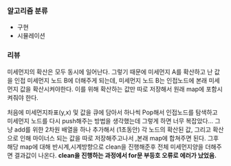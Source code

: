 ### 알고리즘 분류
- 구현
- 시뮬레이션

### 리뷰
미세먼지의 확산은 모두 동시에 일어난다.
그렇기 때문에 미세먼지 A를 확산하고 난 값을 인접 미세먼지 노드 B에 더해주게 되는데, 미세먼지 노드 B는 인접노드에 본래 미세먼지 값을 확산시켜야한다.
이를 위해 확산하는 값만 따로 저장해서 원래 map에 포함시켜줘야 한다.

처음에 미세먼지좌표(y,x) 및 값을 큐에 담아서 하나씩 Pop해서 인접노드를 탐색하고 미세먼지 노드를 다시 push해주는 방법을 생각했는데
그렇게 하면 너무 복잡았다... 그냥 add를 위한 2차원 배열을 하나 추가해서 (1초동안) 각 노드의 확산된 값, 그리고 확산으로 인해 마이너스 되는 값을 따로 저장해주고나서 ,본래 map에 합쳐주면 된다. 
그후 해당 map에 대해 반시계,시계방향으로 clean을 진행해준후 전체 미세먼지양을 더해주면 결과값이 나온다.
**clean을 진행하는 과정에서 for문 부등호 오류로 에러가 났었음.**









